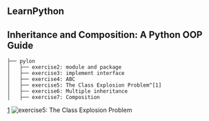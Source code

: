 LearnPython
---

## Inheritance and Composition: A Python OOP Guide

```
├── pylon
│   ├── exercise2: module and package
│   ├── exercise3: implement interface
│   ├── exercise4: ABC
│   ├── exercise5: The Class Explosion Problem^[1]
│   ├── exercise6: Multiple inheritance
│   ├── exercise7: Composition
```

[1](.)
![exercise5: The Class Explosion Problem](https://files.realpython.com/media/ic-class-explosion.a3d42b8c9b91.jpg)